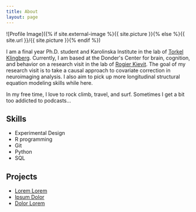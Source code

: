 ```yaml
---
title: About
layout: page
---
```

![Profile Image]({% if site.external-image %}{{ site.picture }}{% else %}{{ site.url }}/{{ site.picture }}{% endif %})

<p>I am a final year Ph.D. student and Karolinska Institute in the lab of <a href="http://www.klingberglab.se/">Torkel Klingberg</a>. Currently, I am based at the Donder's Center for brain, cognition, and behavior on a research visit in the lab of  <a href="https://www.rogierkievit.com/">Rogier Kievit</a>. The goal of my research visit is to take a causal approach to covariate correction in neuroimaging analysis. I also aim to pick up more longitudinal structural equation modeling skills while here. </p>

<p>In my free time, I love to rock climb, travel, and surf. Sometimes I get a bit too addicted to podcasts...</p>

<h2>Skills</h2>

<ul class="skill-list">
	<li>Experimental Design</li>
	<li>R programming</li>
	<li>Git</li>
	<li>Python</li>
	<li>SQL</li>
</ul>

<h2>Projects</h2>

<ul>
	<li><a href="https://github.com/">Lorem Lorem</a></li>
	<li><a href="https://github.com/">Ipsum Dolor</a></li>
	<li><a href="https://github.com/">Dolor Lorem</a></li>
</ul>
